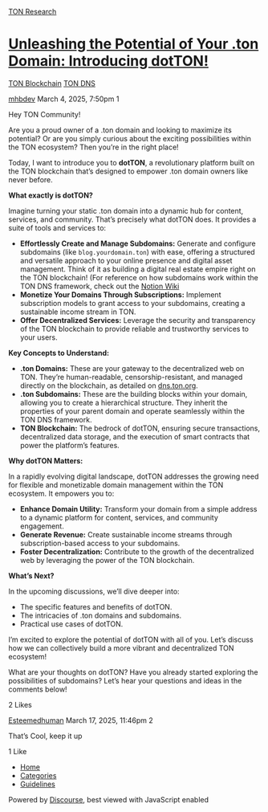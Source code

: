 [TON Research](/)

# [Unleashing the Potential of Your .ton Domain: Introducing dotTON!](/t/unleashing-the-potential-of-your-ton-domain-introducing-dotton/41048)

[TON Blockchain](/c/ton-blockchain/ton-dns/12)  [TON DNS](/c/ton-blockchain/ton-dns/12) 

    

[mhbdev](https://tonresear.ch/u/mhbdev)  March 4, 2025, 7:50pm  1

Hey TON Community!

Are you a proud owner of a .ton domain and looking to maximize its potential? Or are you simply curious about the exciting possibilities within the TON ecosystem? Then you’re in the right place!

Today, I want to introduce you to **dotTON**, a revolutionary platform built on the TON blockchain that’s designed to empower .ton domain owners like never before.

**What exactly is dotTON?**

Imagine turning your static .ton domain into a dynamic hub for content, services, and community. That’s precisely what dotTON does. It provides a suite of tools and services to:

*   **Effortlessly Create and Manage Subdomains:** Generate and configure subdomains (like `blog.yourdomain.ton`) with ease, offering a structured and versatile approach to your online presence and digital asset management. Think of it as building a digital real estate empire right on the TON blockchain! (For reference on how subdomains work within the TON DNS framework, check out the [Notion Wiki](https://www.notion.so/dotton/1a6f5e910fdb801581adfbdfa28eb49e?v=1a6f5e910fdb807ca6e1000c8af00ea7&pvs=4)
*   **Monetize Your Domains Through Subscriptions:** Implement subscription models to grant access to your subdomains, creating a sustainable income stream in TON.
*   **Offer Decentralized Services:** Leverage the security and transparency of the TON blockchain to provide reliable and trustworthy services to your users.

**Key Concepts to Understand:**

*   **.ton Domains:** These are your gateway to the decentralized web on TON. They’re human-readable, censorship-resistant, and managed directly on the blockchain, as detailed on [dns.ton.org](https://dns.ton.org).
*   **.ton Subdomains:** These are the building blocks within your domain, allowing you to create a hierarchical structure. They inherit the properties of your parent domain and operate seamlessly within the TON DNS framework.
*   **TON Blockchain:** The bedrock of dotTON, ensuring secure transactions, decentralized data storage, and the execution of smart contracts that power the platform’s features.

**Why dotTON Matters:**

In a rapidly evolving digital landscape, dotTON addresses the growing need for flexible and monetizable domain management within the TON ecosystem. It empowers you to:

*   **Enhance Domain Utility:** Transform your domain from a simple address to a dynamic platform for content, services, and community engagement.
*   **Generate Revenue:** Create sustainable income streams through subscription-based access to your subdomains.
*   **Foster Decentralization:** Contribute to the growth of the decentralized web by leveraging the power of the TON blockchain.

**What’s Next?**

In the upcoming discussions, we’ll dive deeper into:

*   The specific features and benefits of dotTON.
*   The intricacies of .ton domains and subdomains.
*   Practical use cases of dotTON.

I’m excited to explore the potential of dotTON with all of you. Let’s discuss how we can collectively build a more vibrant and decentralized TON ecosystem!

What are your thoughts on dotTON? Have you already started exploring the possibilities of subdomains? Let’s hear your questions and ideas in the comments below!

  2 Likes

[Esteemedhuman](https://tonresear.ch/u/Esteemedhuman) March 17, 2025, 11:46pm  2

That’s Cool, keep it up

  1 Like

*   [Home](/)
*   [Categories](/categories)
*   [Guidelines](/guidelines)

Powered by [Discourse](https://www.discourse.org), best viewed with JavaScript enabled